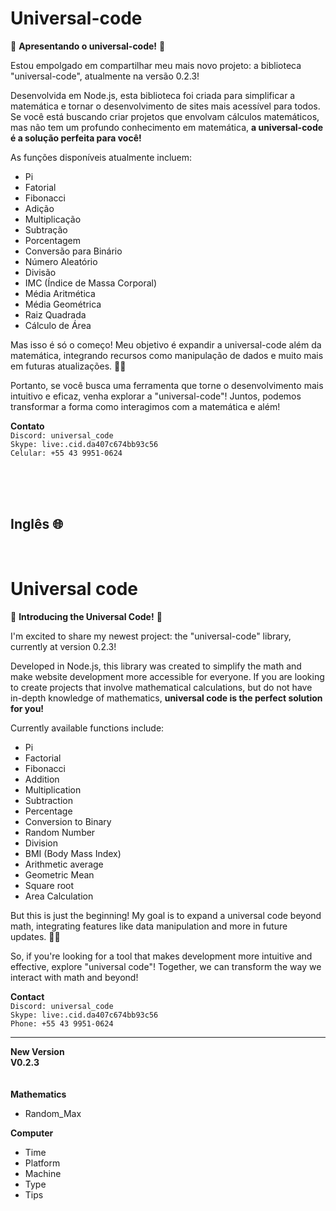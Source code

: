 # Universal-code

🚀 **Apresentando o universal-code!** 🚀

Estou empolgado em compartilhar meu mais novo projeto: a biblioteca "universal-code", atualmente na versão 0.2.3! 

Desenvolvida em Node.js, esta biblioteca foi criada para simplificar a matemática e tornar o desenvolvimento de sites mais acessível para todos. Se você está buscando criar projetos que envolvam cálculos matemáticos, mas não tem um profundo conhecimento em matemática, **a universal-code é a solução perfeita para você!**

As funções disponíveis atualmente incluem:
- Pi
- Fatorial
- Fibonacci
- Adição
- Multiplicação
- Subtração
- Porcentagem
- Conversão para Binário
- Número Aleatório
- Divisão
- IMC (Índice de Massa Corporal)
- Média Aritmética
- Média Geométrica
- Raiz Quadrada
- Cálculo de Área


Mas isso é só o começo! Meu objetivo é expandir a universal-code além da matemática, integrando recursos como manipulação de dados e muito mais em futuras atualizações. 🚀✨

Portanto, se você busca uma ferramenta que torne o desenvolvimento mais intuitivo e eficaz, venha explorar a "universal-code"! Juntos, podemos transformar a forma como interagimos com a matemática e além!

**Contato**\
``Discord: universal_code``\
``Skype: live:.cid.da407c674bb93c56``\
``Celular: +55 43 9951-0624``


<br>
<br>
<br>

## Inglês 🌐

<br>

# Universal code

🚀 **Introducing the Universal Code!** 🚀

I'm excited to share my newest project: the "universal-code" library, currently at version 0.2.3! 

Developed in Node.js, this library was created to simplify the math and make website development more accessible for everyone. If you are looking to create projects that involve mathematical calculations, but do not have in-depth knowledge of mathematics, **universal code is the perfect solution for you!**

Currently available functions include:
- Pi
- Factorial
- Fibonacci
- Addition
- Multiplication
- Subtraction
- Percentage
- Conversion to Binary
- Random Number
- Division
- BMI (Body Mass Index)
- Arithmetic average
- Geometric Mean
- Square root
- Area Calculation


But this is just the beginning! My goal is to expand a universal code beyond math, integrating features like data manipulation and more in future updates. 🚀✨

So, if you're looking for a tool that makes development more intuitive and effective, explore "universal code"! Together, we can transform the way we interact with math and beyond!

**Contact**\
``Discord: universal_code``\
``Skype: live:.cid.da407c674bb93c56``\
``Phone: +55 43 9951-0624``

---

**New Version**\
**V0.2.3**\
\
\
**Mathematics**
- Random_Max

**Computer**

- Time
- Platform
- Machine
- Type
- Tips